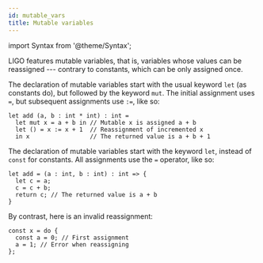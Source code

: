 ```yaml
---
id: mutable_vars
title: Mutable variables
---
```


import Syntax from '@theme/Syntax';

LIGO features mutable variables, that is, variables whose values can
be reassigned --- contrary to constants, which can be only assigned
once.

<Syntax syntax="cameligo">

The declaration of mutable variables start with the usual keyword
`let` (as constants do), but followed by the keyword `mut`. The
initial assignment uses `=`, but subsequent assignments use `:=`, like
so:

```cameligo group=mutable_vars
let add (a, b : int * int) : int =
  let mut x = a + b in // Mutable x is assigned a + b
  let () = x := x + 1  // Reassignment of incremented x
  in x                 // The returned value is a + b + 1
```

</Syntax>

<Syntax syntax="jsligo">

The declaration of mutable variables start with the keyword `let`,
instead of `const` for constants. All assignments use the `=`
operator, like so:

```jsligo group=mutable_vars
let add = (a : int, b : int) : int => {
  let c = a;
  c = c + b;
  return c; // The returned value is a + b
}
```

By contrast, here is an invalid reassignment:

```jsligo skip
const x = do {
  const a = 0; // First assignment
  a = 1; // Error when reassigning
};
```
</Syntax>
